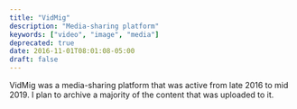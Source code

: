 ```yaml
---
title: "VidMig"
description: "Media-sharing platform"
keywords: ["video", "image", "media"]
deprecated: true
date: 2016-11-01T08:01:08-05:00
draft: false
---
```


VidMig was a media-sharing platform that was active from late 2016 to mid 2019. I plan to archive a majority of the content that was uploaded to it.